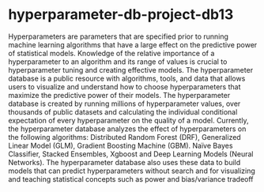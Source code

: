 # hyperparameter-db-project-db13
Hyperparameters are parameters that are specified prior to running machine learning algorithms
that have a large effect on the predictive power of statistical models. Knowledge of the relative
importance of a hyperparameter to an algorithm and its range of values is crucial to
hyperparameter tuning and creating effective models.
The hyperparameter database is a public resource with algorithms, tools, and data that allows users
to visualize and understand how to choose hyperparameters that maximize the predictive power of
their models.
The hyperparameter database is created by running millions of hyperparameter values, over
thousands of public datasets and calculating the individual conditional expectation of every
hyperparameter on the quality of a model.
Currently, the hyperparameter database analyzes the effect of hyperparameters on the following
algorithms: Distributed Random Forest (DRF), Generalized Linear Model (GLM), Gradient Boosting
Machine (GBM). Naïve Bayes Classifier, Stacked Ensembles, Xgboost and Deep Learning Models
(Neural Networks).
The hyperparameter database also uses these data to build models that can predict
hyperparameters without search and for visualizing and teaching statistical concepts such as power
and bias/variance tradeoff


